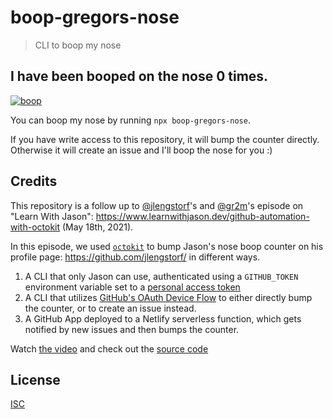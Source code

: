 # boop-gregors-nose

> CLI to boop my nose

## I have been booped on the nose <!-- boop-counter -->0<!-- /boop-counter --> times.

[![boop](https://media.giphy.com/media/SYLvjCEtBClsS2QePl/giphy.gif)](https://giphy.com/gifs/boop-snoot-the-SYLvjCEtBClsS2QePl/media)

You can boop my nose by running `npx boop-gregors-nose`.

If you have write access to this repository, it will bump the counter directly. Otherwise it will create an issue and I'll boop the nose for you :)

## Credits

This repository is a follow up to [@jlengstorf](https://github.com/jlengstorf)'s and [@gr2m](https://github.com/gr2m)'s episode on "Learn With Jason": https://www.learnwithjason.dev/github-automation-with-octokit (May 18th, 2021).

In this episode, we used [`octokit`](https://github.com/octokit/octokit.js/) to bump Jason's nose boop counter on his profile page: https://github.com/jlengstorf/ in different ways.

1. A CLI that only Jason can use, authenticated using a `GITHUB_TOKEN` environment variable set to a [personal access token](https://docs.github.com/en/github/authenticating-to-github/keeping-your-account-and-data-secure/creating-a-personal-access-token)
2. A CLI that utilizes [GitHub's OAuth Device Flow](https://docs.github.com/en/developers/apps/building-oauth-apps/authorizing-oauth-apps) to either directly bump the counter, or to create an issue instead.
3. A GitHub App deployed to a Netlify serverless function, which gets notified by new issues and then bumps the counter.

Watch [the video](https://www.learnwithjason.dev/github-automation-with-octokit) and check out the [source code](https://github.com/learnwithjason/boop-jasons-nose)

## License

[ISC](LICENSE)

